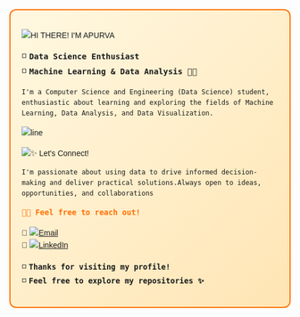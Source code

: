 <div style="border: 2px solid #FF6F00; border-radius: 12px; padding: 20px; background: linear-gradient(135deg, #FFF8E1, #FFE5B4); font-family: 'Poppins', sans-serif; line-height: 1.6;">

<!-- Google Font -->
<link href="https://fonts.googleapis.com/css2?family=Poppins:wght@400;600&display=swap" rel="stylesheet">


![HI THERE! I'M APURVA](https://img.shields.io/badge/%20HI%20THERE!%20I'M%20APURVA-ffffff?style=for-the-badge&labelColor=FF8C42&color=FFD9B3)

<span style="font-size: 1.05rem; font-weight: 500;">◽️ <b>`Data Science Enthusiast`</b></span>  
<span style="font-size: 1.05rem; font-weight: 500;">◽️ <b>`Machine Learning & Data Analysis 🤖📶`</b></span>  


`I'm a Computer Science and Engineering (Data Science) student, enthusiastic about learning and exploring the fields of Machine Learning, Data Analysis, and Data Visualization.`

![line](https://img.shields.io/badge/──────────-FFE0B2?style=flat&labelColor=FFCC80&color=FFB74D)

![✨ Let's Connect!](https://img.shields.io/badge/✨%20Let's%20Connect!-FFF3E0?style=for-the-badge&labelColor=FFB74D&color=FFE0B2)

`I'm passionate about using data to drive informed decision-making and deliver practical solutions.Always open to ideas, opportunities, and collaborations`  


<span style="font-size: 1rem; font-weight: 600; color: #FF6F00;">`🚀💌 Feel free to reach out!`</span>  

🔸 [![Email](https://img.shields.io/badge/Email-FF6F00?logo=gmail&style=flat-square&logoColor=white)](mailto:your.bireapurva@gmail.com)  
🔹 [![LinkedIn](https://img.shields.io/badge/LinkedIn-blue?logo=linkedin&style=flat-square)](https://www.linkedin.com/in/apurvabire19)

<span style="font-size: 1rem;">◽️ <b>`Thanks for visiting my profile!`</b></span>  
<span style="font-size: 1rem;">◽️ <b>`Feel free to explore my repositories ✨`</b></span>  

</div>